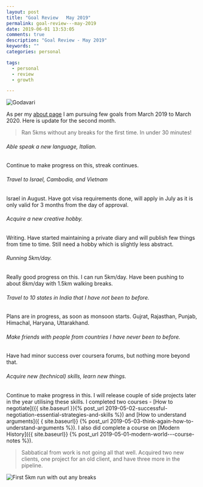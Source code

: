 ```yaml
---
layout: post
title: "Goal Review   May 2019"
permalink: goal-review---may-2019
date: 2019-06-01 13:53:05
comments: true
description: "Goal Review - May 2019"
keywords: ""
categories: personal

tags:
  - personal
  - review
  - growth

---
```

![Godavari](/images/godavari.jpeg)

As per my [about page](/about) I am pursuing few goals from March 2019 to March 2020. Here is update for the second month.

> Ran 5kms without any breaks for the first time. In under 30 minutes!

###### Able speak a new language, Italian.

Continue to make progress on this, streak continues.

###### Travel to Israel, Cambodia, and Vietnam

Israel in August. Have got visa requirements done, will apply in July as it is only valid for 3 months from the day of approval.

###### Acquire a new creative hobby.

Writing. Have started maintaining a private diary and will publish few things from time to time. Still need a hobby which is slightly less abstract.

###### Running 5km/day.

Really good progress on this. I can run 5km/day. Have been pushing to about 8km/day with 1.5km walking breaks.

###### Travel to 10 states in India that I have not been to before.

Plans are in progress, as soon as monsoon starts. Gujrat, Rajasthan, Punjab, Himachal, Haryana, Uttarakhand.

###### Make friends with people from countries I have never been to before.

Have had minor success over coursera forums, but nothing more beyond that.

###### Acquire new (technical) skills, learn new things.

Continue to make progress in this. I will release couple of side projects later in the year utilising these skills. I completed two courses - [How to negotiate]({{ site.baseurl }}{% post_url 2019-05-02-successful-negotiation-essential-strategies-and-skills %}) and [How to understand arguments]({ { site.baseurl}} {% post_url 2019-05-03-think-again-how-to-understand-arguments %}). I also did complete a course on [Modern History]({{ site.baseurl}} {% post_url 2019-05-01-modern-world---course-notes %}).


>Sabbatical from work is not going all that well. Acquired two new clients, one project for an old client, and have three more in the pipeline.

![First 5km run with out any breaks](/images/first-5k-run.jpeg)
